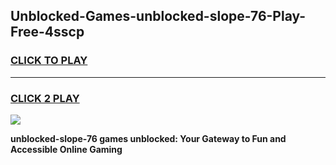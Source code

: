 
## Unblocked-Games-unblocked-slope-76-Play-Free-4sscp
<h3>
<a href="https://premium76.site?title=unblocked-slope-76&ref=19M">CLICK TO PLAY</a></h3>
<hr>

<h3>
<a href="https://premium76.site?title=unblocked-slope-76&ref=19M">CLICK 2 PLAY</a>
  
</h3>

<a href="https://premium76.site?title=unblocked-slope-76&ref=19M"><img src="https://clearcache.store/games.png"></a>


**unblocked-slope-76 games unblocked: Your Gateway to Fun and Accessible Online Gaming**
